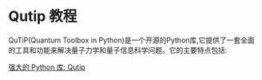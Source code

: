 # Qutip 教程

<show-structure depth="3"/>

QuTiP(Quantum Toolbox in Python)是一个开源的Python库,它提供了一套全面的工具和功能来解决量子力学和量子信息科学问题。它的主要特点包括:

<seealso>
<category ref="ref_docs">
    <a href="https://mp.weixin.qq.com/s/JqS00AVQKY_VnZNGLH6r6Q">强大的 Python 库: Qutip</a>
</category>
<category ref="ref_github">
</category>
<category ref="ref_issues">
</category>
<category ref="ref_hf">
</category>
<category ref="ref_ms">
</category>
</seealso>
